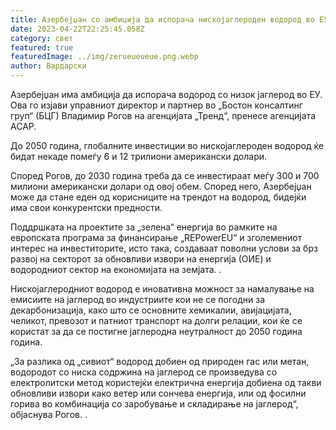 ```yaml
---
title: Азербејџан со амбиција да испорача нискојаглероден водород во ЕУ
date: 2023-04-22T22:25:45.058Z
category: свет
featured: true
featuredImage: ../img/zerueueueue.png.webp
author: Вардарски
---
```


Азербејџан има амбиција да испорача водород со низок јаглерод во ЕУ. Ова го изјави управниот директор и партнер во „Бостон консалтинг груп“ (БЦГ) Владимир Рогов на агенцијата „Тренд“, пренесе агенцијата АСАР.

До 2050 година, глобалните инвестиции во нискојаглероден водород ќе бидат некаде помеѓу 6 и 12 трилиони американски долари.

Според Рогов, до 2030 година треба да се инвестираат меѓу 300 и 700 милиони американски долари од овој обем. Според него, Азербејџан може да стане еден од корисниците на трендот на водород, бидејќи има свои конкурентски предности.

Поддршката на проектите за „зелена“ енергија во рамките на европската програма за финансирање „REPowerEU“ и зголемениот интерес на инвеститорите, исто така, создаваат поволни услови за брз развој на секторот за обновливи извори на енергија (ОИЕ) и водородниот сектор на економијата на земјата. .

Нискојаглеродниот водород е иновативна можност за намалување на емисиите на јаглерод во индустриите кои не се погодни за декарбонизација, како што се основните хемикалии, авијацијата, челикот, превозот и патниот транспорт на долги релации, кои ќе се користат за да се постигне јаглеродна неутралност до 2050 година година.

„За разлика од „сивиот“ водород добиен од природен гас или метан, водородот со ниска содржина на јаглерод се произведува со електролитски метод користејќи електрична енергија добиена од такви обновливи извори како ветер или сончева енергија, или од фосилни горива во комбинација со заробување и складирање на јаглерод“, објаснува Рогов. .
